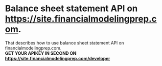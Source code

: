 # Balance sheet statement API on https://site.financialmodelingprep.com.
That describes how to use balance sheet statement API on financialmodelingprep.com.
<br />
**GET YOUR APIKEY IN SECOND ON https://site.financialmodelingprep.com/developer**
<br />
<br />
